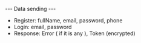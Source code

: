 --- Data sending ---
- Register:
   fullName,
   email,
   password,
   phone
- Login: 
   email,
   password 
- Response: 
   Error ( if it is any ),
   Token (encrypted)
